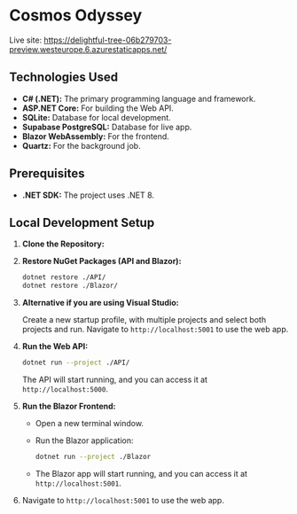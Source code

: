 # Cosmos Odyssey
Live site: https://delightful-tree-06b279703-preview.westeurope.6.azurestaticapps.net/

## Technologies Used

* **C# (.NET):** The primary programming language and framework.
* **ASP.NET Core:** For building the Web API.
*  **SQLite:** Database for local development.
* **Supabase PostgreSQL:** Database for live app.
* **Blazor WebAssembly:** For the frontend.
*  **Quartz:** For the background job.

## Prerequisites

* **.NET SDK:** The project uses .NET 8.

## Local Development Setup

1.  **Clone the Repository:**
  
2.  **Restore NuGet Packages (API and Blazor):**

    ```bash
    dotnet restore ./API/
    dotnet restore ./Blazor/
    ```

3.  **Alternative if you are using Visual Studio:**

     Create a new startup profile, with multiple projects and select both projects and run.
     Navigate to `http://localhost:5001` to use the web app.

5.  **Run the Web API:**

    ```bash
    dotnet run --project ./API/
    ```

    The API will start running, and you can access it at `http://localhost:5000`.

6.  **Run the Blazor Frontend:**

    * Open a new terminal window.
    * Run the Blazor application:

        ```bash
        dotnet run --project ./Blazor
        ```

    * The Blazor app will start running, and you can access it at `http://localhost:5001`.
7. Navigate to `http://localhost:5001` to use the web app.


